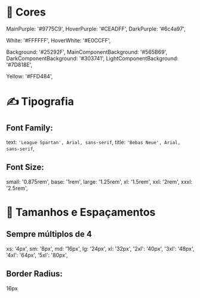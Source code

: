 
# 🎨 Cores

MainPurple: '#9775C9',
HoverPurple: '#CEADFF',
DarkPurple: '#6c4a97',
    
White: '#FFFFFF',
HoverWhite: '#E0CCFF',
    
Background: '#25292F',
MainComponentBackground: '#565B69',
DarkComponentBackground: '#303741',
LightComponentBackground: '#7D818E',
    
Yellow: '#FFD484',

# ✍️ Tipografia

## Font Family:

text: `'League Spartan', Arial, sans-serif`,
title: `'Bebas Neue', Arial, sans-serif`,


## Font Size:

small: '0.875rem',
base: '1rem',
large: '1.25rem',
xl: '1.5rem',
xxl: '2rem',
xxxl: '2.5rem',

# 📏 Tamanhos e Espaçamentos

## Sempre múltiplos de 4

xs: '4px',
sm: '8px',
md: '16px',
lg: '24px',
xl: '32px',
'2xl': '40px',
'3xl': '48px',
'4xl': '64px',
'5xl': '80px',

## Border Radius:

16px
